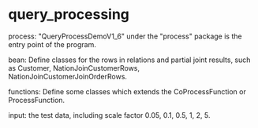 # query_processing
process: "QueryProcessDemoV1_6" under the "process" package is the entry point of the program.

bean: Define classes for the rows in relations and partial joint results, such as Customer, NationJoinCustomerRows, NationJoinCustomerJoinOrderRows.

functions: Define some classes which extends the CoProcessFunction or ProcessFunction.

input: the test data, including scale factor 0.05, 0.1, 0.5, 1, 2, 5.

